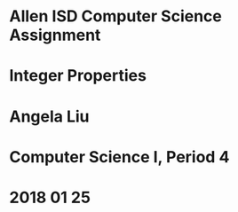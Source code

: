 # Allen ISD Computer Science Assignment
# Integer Properties
# Angela Liu
# Computer Science I, Period 4
# 2018 01 25
